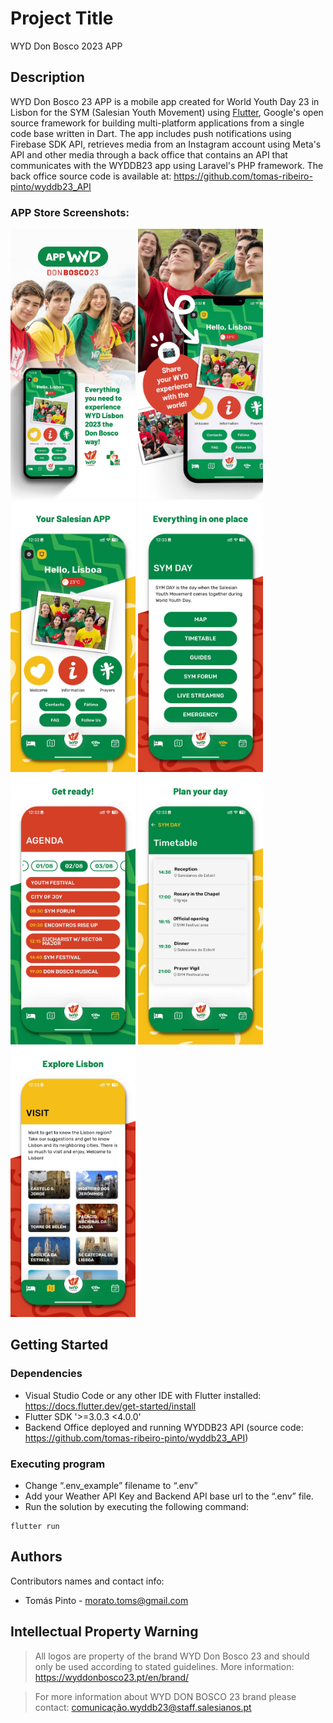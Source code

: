 # Project Title

WYD Don Bosco 2023 APP

## Description

WYD Don Bosco 23 APP is a mobile app created for World Youth Day 23 in Lisbon for the SYM (Salesian Youth Movement) using [Flutter](https://flutter.dev), Google's open source framework for building multi-platform applications from a single code base written in Dart. The app includes push notifications using Firebase SDK API, retrieves media from an Instagram account using Meta's API and other media through a back office that contains an API that communicates with the WYDDB23 app using Laravel's PHP framework. The back office source code is available at: https://github.com/tomas-ribeiro-pinto/wyddb23_API

### APP Store Screenshots:
<img src="https://github.com/tomas-ribeiro-pinto/wyddb23_flutter/blob/main/screenshots/1.jpg" alt="screenshot" width="200"/>
<img src="https://github.com/tomas-ribeiro-pinto/wyddb23_flutter/blob/main/screenshots/2.jpg" alt="screenshot" width="200"/>
<img src="https://github.com/tomas-ribeiro-pinto/wyddb23_flutter/blob/main/screenshots/3.jpg" alt="screenshot" width="200"/>
<img src="https://github.com/tomas-ribeiro-pinto/wyddb23_flutter/blob/main/screenshots/4.jpg" alt="screenshot" width="200"/>
<img src="https://github.com/tomas-ribeiro-pinto/wyddb23_flutter/blob/main/screenshots/5.jpg" alt="screenshot" width="200"/>
<img src="https://github.com/tomas-ribeiro-pinto/wyddb23_flutter/blob/main/screenshots/6.jpg" alt="screenshot" width="200"/>
<img src="https://github.com/tomas-ribeiro-pinto/wyddb23_flutter/blob/main/screenshots/7.jpg" alt="screenshot" width="200"/>

## Getting Started

### Dependencies

* Visual Studio Code or any other IDE with Flutter installed: https://docs.flutter.dev/get-started/install
* Flutter SDK '>=3.0.3 <4.0.0'
* Backend Office deployed and running WYDDB23 API (source code: https://github.com/tomas-ribeiro-pinto/wyddb23_API)

### Executing program

* Change “.env_example” filename to “.env”
* Add your Weather API Key and Backend API base url to the “.env” file.
* Run the solution by executing the following command:
```
flutter run
```

## Authors

Contributors names and contact info:

* Tomás Pinto - morato.toms@gmail.com

## Intellectual Property Warning

> All logos are property of the brand WYD Don Bosco 23 and should only be used according to stated guidelines. More information: https://wyddonbosco23.pt/en/brand/

> For more information about WYD DON BOSCO 23 brand please contact: [comunicação.wyddb23@staff.salesianos.pt](mailto:comunicacao.wyddb23@staff.salesianos.pt)

